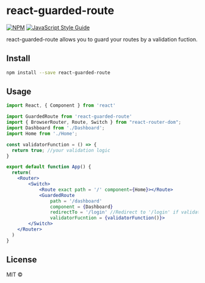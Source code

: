 # react-guarded-route 

>  

[![NPM](https://img.shields.io/npm/v/react-guarded-route.svg)](https://www.npmjs.com/package/react-guarded-route) [![JavaScript Style Guide](https://img.shields.io/badge/code_style-standard-brightgreen.svg)](https://standardjs.com)

react-guarded-route allows you to guard your routes by a validation fuction.
## Install

```bash
npm install --save react-guarded-route
```

## Usage

```jsx
import React, { Component } from 'react'

import GuardedRoute from 'react-guarded-route'
import { BrowserRouter, Route, Switch } from "react-router-dom";
import Dashboard from './Dashboard';
import Home from './Home';

const validatorFunction = () => {
  return true; //your validation logic
}

export default function App() {
  return(
    <Router>
        <Switch>
            <Route exact path = '/' component={Home}></Route>
            <GuardedRoute 
                path = '/dashboard'
                component = {Dashboard}
                redirectTo = '/login' //Redirect to '/login' if validatorFunction returns false
                validatorFucntion = {validatorFunction()}>
        </Switch>
    </Router>
  )
}
```

## License

MIT © [](https://github.com/)
